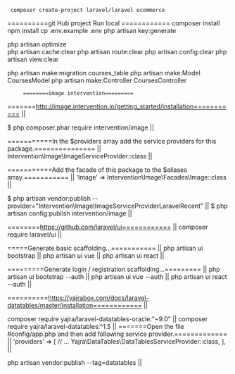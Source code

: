 

     composer create-project laravel/laravel ecommerce


==========git Hub project Run local ============
composer install
npm install
cp .env.example .env
php artisan key:generate

php artisan optimize  
php artisan cache:clear
php artisan route:clear
php artisan config:clear
php artisan view:clear

php artisan make:migration courses_table
php artisan make:Model CoursesModel
php artisan make:Controller CoursesController



         ========image intervention=========
=======http://image.intervention.io/getting_started/installation=========== ||

$ php composer.phar require intervention/image ||

===========In the $providers array add the service providers for this package.=============== ||
Intervention\Image\ImageServiceProvider::class ||


===========Add the facade of this package to the $aliases array.=========== ||
'Image' => Intervention\Image\Facades\Image::class ||

$ php artisan vendor:publish --provider="Intervention\Image\ImageServiceProviderLaravelRecent" ||
$ php artisan config:publish intervention/image ||





========https://github.com/laravel/ui============ ||
composer require laravel/ui ||

=====Generate basic scaffolding...=========== ||
php artisan ui bootstrap ||
php artisan ui vue ||
php artisan ui react ||


=========Generate login / registration scaffolding...========= ||
php artisan ui bootstrap --auth ||
php artisan ui vue --auth ||
php artisan ui react --auth ||



==========https://yajrabox.com/docs/laravel-datatables/master/installation============ ||

composer require yajra/laravel-datatables-oracle:"~9.0" ||
composer require yajra/laravel-datatables:^1.5 ||
=======Open the file #config/app.php and then add following service provider.============= ||
'providers' => [
    // ...
    Yajra\DataTables\DataTablesServiceProvider::class,
], ||

php artisan vendor:publish --tag=datatables  ||

